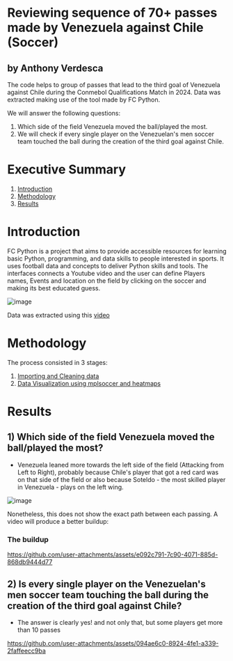# Reviewing sequence of 70+ passes made by Venezuela against Chile (Soccer)
## by Anthony Verdesca

The code helps to group of passes that lead to the third goal of Venezuela against Chile during the Conmebol Qualifications Match in 2024. 
Data was extracted making use of the tool made by FC Python.

We will answer the following questions:

1) Which side of the field Venezuela moved the ball/played the most.
2) We will check if every single player on the Venezuelan's men soccer team touched the ball during the creation of the third goal against Chile.

# Executive Summary
1. [Introduction](https://github.com/DatafromtheBleachers/Understat/new/main?filename=README.md#introduction)
2. [Methodology](https://github.com/DatafromtheBleachers/Understat/new/main?filename=README.md#methodology)
3. [Results](https://github.com/DatafromtheBleachers/Understat/new/main?filename=README.md#results)

# Introduction
FC Python is a project that aims to provide accessible resources for learning basic Python, programming, and data skills to people interested in sports. It uses football data and concepts to deliver Python skills and tools.
The interfaces connects a Youtube video and the user can define Players names, Events and location on the field by clicking on the soccer and making its best educated guess.

![image](https://github.com/user-attachments/assets/5284855a-2e7f-4583-a2df-32f4dac810f7)

Data was extracted using this [video](https://youtu.be/7dBx-xTlrl4)

# Methodology

The process consisted in 3 stages:
1) [Importing and Cleaning data](https://github.com/DatafromtheBleachers/ProjectVenezuelaChile/blob/main/Code/Project_VenezuelavsChile-Cleaning-Data.ipynb)
2) [Data Visualization using mplsoccer and heatmaps](https://github.com/DatafromtheBleachers/Understat/blob/main/Project-Understat.ipynb)

# Results

## 1) Which side of the field Venezuela moved the ball/played the most? ##

- Venezuela leaned more towards the left side of the field (Attacking from Left to Right), probably because Chile's player that got a red card was on that side of the field or also because Soteldo - the most skilled player in Venezuela - plays on the left wing. 

![image](https://github.com/user-attachments/assets/b92f5b75-9229-45f7-a54e-e92cd5f062eb)

Nonetheless, this does not show the exact path between each passing. A video will produce a better buildup: 

### The buildup  ###
https://github.com/user-attachments/assets/e092c791-7c90-4071-885d-868db9444d77

## 2) Is every single player on the Venezuelan's men soccer team touching the ball during the creation of the third goal against Chile?

- The answer is clearly yes! and not only that, but some players get more than 10 passes

https://github.com/user-attachments/assets/094ae6c0-8924-4fe1-a339-2faffeecc9ba


